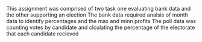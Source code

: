 This assignment was comprised of two task one evaluating bank data and the other supporting an election
The bank data required analsis of month data to identify percentages and the max and minn profits
The poll data was counting votes by candidate and clculating the percentage of the electorate that each candidate recieved 
